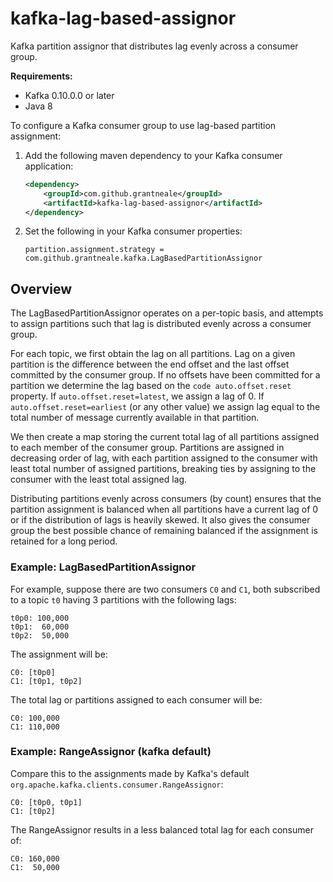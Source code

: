 # kafka-lag-based-assignor

Kafka partition assignor that distributes lag evenly across a consumer group.

**Requirements:**
- Kafka 0.10.0.0 or later
- Java 8

To configure a Kafka consumer group to use lag-based partition assignment:

1.  Add the following maven dependency to your Kafka consumer application:
    ```xml
    <dependency>
        <groupId>com.github.grantneale</groupId>
        <artifactId>kafka-lag-based-assignor</artifactId>
    </dependency>
    ```  
2.  Set the following in your Kafka consumer properties:
    ```properties
    partition.assignment.strategy = com.github.grantneale.kafka.LagBasedPartitionAssignor
    ```  

## Overview

The LagBasedPartitionAssignor operates on a per-topic basis, and attempts to assign partitions such that lag is
distributed evenly across a consumer group.

For each topic, we first obtain the lag on all partitions.  Lag on a given partition is the difference between the
end offset and the last offset committed by the consumer group.  If no offsets have been committed for a partition we
determine the lag based on the `code auto.offset.reset` property.  If `auto.offset.reset=latest`, we assign a
lag of 0.  If `auto.offset.reset=earliest` (or any other value) we assign lag equal to the total number
of message currently available in that partition.

We then create a map storing the current total lag of all partitions assigned to each member of the consumer group.
Partitions are assigned in decreasing order of lag, with each partition assigned to the consumer with least total
number of assigned partitions, breaking ties by assigning to the consumer with the least total assigned lag.

Distributing partitions evenly across consumers (by count) ensures that the partition assignment is balanced when
all partitions have a current lag of 0 or if the distribution of lags is heavily skewed.  It also gives the consumer
group the best possible chance of remaining balanced if the assignment is retained for a long period.

### Example: LagBasedPartitionAssignor

For example, suppose there are two consumers `C0` and `C1`, both subscribed to a topic `t0` having 3 partitions with the
following lags:

    t0p0: 100,000
    t0p1:  60,000
    t0p2:  50,000

The assignment will be:

    C0: [t0p0]
    C1: [t0p1, t0p2]

The total lag or partitions assigned to each consumer will be:

    C0: 100,000
    C1: 110,000

### Example: RangeAssignor (kafka default)

Compare this to the assignments made by Kafka's default `org.apache.kafka.clients.consumer.RangeAssignor`:

    C0: [t0p0, t0p1]
    C1: [t0p2]

The RangeAssignor results in a less balanced total lag for each consumer of:

    C0: 160,000
    C1:  50,000
